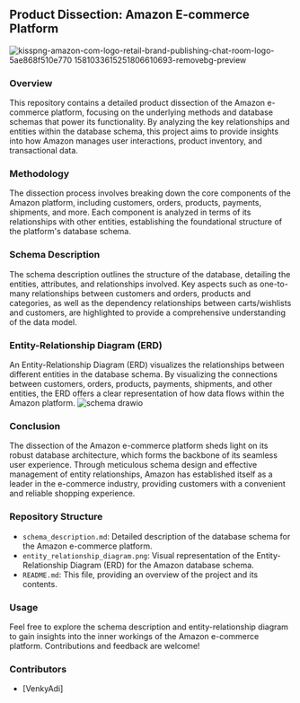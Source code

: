 ## Product Dissection: Amazon E-commerce Platform
![kisspng-amazon-com-logo-retail-brand-publishing-chat-room-logo-5ae868f510e770 1581033615251806610693-removebg-preview](https://github.com/VenkyAdi/Product-Dissection-Amazon/assets/38469568/1feeec71-010f-4822-b89e-58cd92de61ae)

### Overview
This repository contains a detailed product dissection of the Amazon e-commerce platform, focusing on the underlying methods and database schemas that power its functionality. By analyzing the key relationships and entities within the database schema, this project aims to provide insights into how Amazon manages user interactions, product inventory, and transactional data.

### Methodology
The dissection process involves breaking down the core components of the Amazon platform, including customers, orders, products, payments, shipments, and more. Each component is analyzed in terms of its relationships with other entities, establishing the foundational structure of the platform's database schema.

### Schema Description
The schema description outlines the structure of the database, detailing the entities, attributes, and relationships involved. Key aspects such as one-to-many relationships between customers and orders, products and categories, as well as the dependency relationships between carts/wishlists and customers, are highlighted to provide a comprehensive understanding of the data model.

### Entity-Relationship Diagram (ERD)
An Entity-Relationship Diagram (ERD) visualizes the relationships between different entities in the database schema. By visualizing the connections between customers, orders, products, payments, shipments, and other entities, the ERD offers a clear representation of how data flows within the Amazon platform.
![schema drawio](https://github.com/VenkyAdi/Product-Dissection-Amazon/assets/38469568/569ccee5-a097-4a90-ad3e-c2d529f97925)


### Conclusion
The dissection of the Amazon e-commerce platform sheds light on its robust database architecture, which forms the backbone of its seamless user experience. Through meticulous schema design and effective management of entity relationships, Amazon has established itself as a leader in the e-commerce industry, providing customers with a convenient and reliable shopping experience.

### Repository Structure
- `schema_description.md`: Detailed description of the database schema for the Amazon e-commerce platform.
- `entity_relationship_diagram.png`: Visual representation of the Entity-Relationship Diagram (ERD) for the Amazon database schema.
- `README.md`: This file, providing an overview of the project and its contents.

### Usage
Feel free to explore the schema description and entity-relationship diagram to gain insights into the inner workings of the Amazon e-commerce platform. Contributions and feedback are welcome!

### Contributors
- [VenkyAdi]
